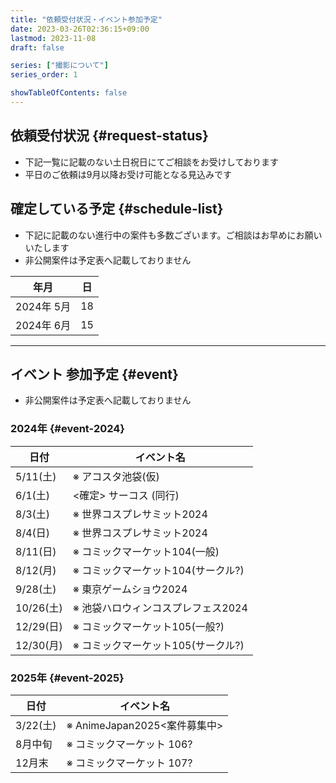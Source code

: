 ```yaml
---
title: "依頼受付状況・イベント参加予定"
date: 2023-03-26T02:36:15+09:00
lastmod: 2023-11-08
draft: false

series: ["撮影について"]
series_order: 1

showTableOfContents: false
---
```


## 依頼受付状況 {#request-status}

- 下記一覧に記載のない土日祝日にてご相談をお受けしております
- 平日のご依頼は9月以降お受け可能となる見込みです

## 確定している予定 {#schedule-list}

- 下記に記載のない進行中の案件も多数ございます。ご相談はお早めにお願いいたします
- 非公開案件は予定表へ記載しておりません

| 年月       | 日    |
| ---------- | ----- |
| 2024年 5月 | 18 |
| 2024年 6月 | 15 |

---

## イベント 参加予定 {#event}

- 非公開案件は予定表へ記載しておりません

### 2024年 {#event-2024}

| 日付      | イベント名                         |
| --------- | ---------------------------------- |
| 5/11(土)   | ※ アコスタ池袋(仮)            |
| 6/1(土)   | <確定> サーコス (同行)             |
| 8/3(土)   | ※ 世界コスプレサミット2024         |
| 8/4(日)   | ※ 世界コスプレサミット2024         |
| 8/11(日)  | ※ コミックマーケット104(一般)      |
| 8/12(月)  | ※ コミックマーケット104(サークル?) |
| 9/28(土)  | ※ 東京ゲームショウ2024             |
| 10/26(土) | ※ 池袋ハロウィンコスプレフェス2024 |
| 12/29(日) | ※ コミックマーケット105(一般?)     |
| 12/30(月) | ※ コミックマーケット105(サークル?) |

### 2025年 {#event-2025}

| 日付     | イベント名                   |
| -------- | ---------------------------- |
| 3/22(土) | ※ AnimeJapan2025<案件募集中> |
| 8月中旬  | ※ コミックマーケット 106?    |
| 12月末   | ※ コミックマーケット 107?    |